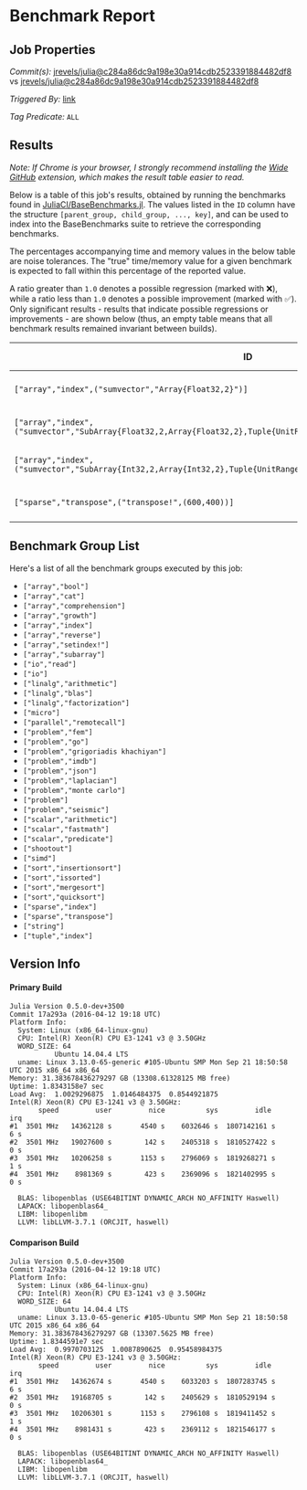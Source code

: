 # Benchmark Report

## Job Properties

*Commit(s):* [jrevels/julia@c284a86dc9a198e30a914cdb2523391884482df8](https://github.com/jrevels/julia/commit/c284a86dc9a198e30a914cdb2523391884482df8) vs [jrevels/julia@c284a86dc9a198e30a914cdb2523391884482df8](https://github.com/jrevels/julia/commit/c284a86dc9a198e30a914cdb2523391884482df8)

*Triggered By:* [link](https://github.com/jrevels/julia/pull/2#issuecomment-215902081)

*Tag Predicate:* `ALL`

## Results

*Note: If Chrome is your browser, I strongly recommend installing the [Wide GitHub](https://chrome.google.com/webstore/detail/wide-github/kaalofacklcidaampbokdplbklpeldpj?hl=en)
extension, which makes the result table easier to read.*

Below is a table of this job's results, obtained by running the benchmarks found in
[JuliaCI/BaseBenchmarks.jl](https://github.com/JuliaCI/BaseBenchmarks.jl). The values
listed in the `ID` column have the structure `[parent_group, child_group, ..., key]`,
and can be used to index into the BaseBenchmarks suite to retrieve the corresponding
benchmarks.

The percentages accompanying time and memory values in the below table are noise tolerances. The "true"
time/memory value for a given benchmark is expected to fall within this percentage of the reported value.

A ratio greater than `1.0` denotes a possible regression (marked with :x:), while a ratio less
than `1.0` denotes a possible improvement (marked with :white_check_mark:). Only significant results - results
that indicate possible regressions or improvements - are shown below (thus, an empty table means that all
benchmark results remained invariant between builds).

| ID | time ratio | memory ratio |
|----|------------|--------------|
| `["array","index",("sumvector","Array{Float32,2}")]` | 1.17 (15.00%) :x: | 1.00 (1.00%)  |
| `["array","index",("sumvector","SubArray{Float32,2,Array{Float32,2},Tuple{UnitRange{Int64},UnitRange{Int64}},false}")]` | 1.27 (15.00%) :x: | 1.00 (1.00%)  |
| `["array","index",("sumvector","SubArray{Int32,2,Array{Int32,2},Tuple{UnitRange{Int64},UnitRange{Int64}},false}")]` | 1.23 (15.00%) :x: | 1.00 (1.00%)  |
| `["sparse","transpose",("transpose!",(600,400))]` | 1.30 (15.00%) :x: | 1.00 (1.00%)  |

## Benchmark Group List

Here's a list of all the benchmark groups executed by this job:

- `["array","bool"]`
- `["array","cat"]`
- `["array","comprehension"]`
- `["array","growth"]`
- `["array","index"]`
- `["array","reverse"]`
- `["array","setindex!"]`
- `["array","subarray"]`
- `["io","read"]`
- `["io"]`
- `["linalg","arithmetic"]`
- `["linalg","blas"]`
- `["linalg","factorization"]`
- `["micro"]`
- `["parallel","remotecall"]`
- `["problem","fem"]`
- `["problem","go"]`
- `["problem","grigoriadis khachiyan"]`
- `["problem","imdb"]`
- `["problem","json"]`
- `["problem","laplacian"]`
- `["problem","monte carlo"]`
- `["problem"]`
- `["problem","seismic"]`
- `["scalar","arithmetic"]`
- `["scalar","fastmath"]`
- `["scalar","predicate"]`
- `["shootout"]`
- `["simd"]`
- `["sort","insertionsort"]`
- `["sort","issorted"]`
- `["sort","mergesort"]`
- `["sort","quicksort"]`
- `["sparse","index"]`
- `["sparse","transpose"]`
- `["string"]`
- `["tuple","index"]`

## Version Info

#### Primary Build

```
Julia Version 0.5.0-dev+3500
Commit 17a293a (2016-04-12 19:18 UTC)
Platform Info:
  System: Linux (x86_64-linux-gnu)
  CPU: Intel(R) Xeon(R) CPU E3-1241 v3 @ 3.50GHz
  WORD_SIZE: 64
           Ubuntu 14.04.4 LTS
  uname: Linux 3.13.0-65-generic #105-Ubuntu SMP Mon Sep 21 18:50:58 UTC 2015 x86_64 x86_64
Memory: 31.383678436279297 GB (13308.61328125 MB free)
Uptime: 1.8343158e7 sec
Load Avg:  1.0029296875  1.0146484375  0.8544921875
Intel(R) Xeon(R) CPU E3-1241 v3 @ 3.50GHz: 
       speed         user         nice          sys         idle          irq
#1  3501 MHz   14362128 s       4540 s    6032646 s  1807142161 s          6 s
#2  3501 MHz   19027600 s        142 s    2405318 s  1810527422 s          0 s
#3  3501 MHz   10206258 s       1153 s    2796069 s  1819268271 s          1 s
#4  3501 MHz    8981369 s        423 s    2369096 s  1821402995 s          0 s

  BLAS: libopenblas (USE64BITINT DYNAMIC_ARCH NO_AFFINITY Haswell)
  LAPACK: libopenblas64_
  LIBM: libopenlibm
  LLVM: libLLVM-3.7.1 (ORCJIT, haswell)

```

#### Comparison Build

```
Julia Version 0.5.0-dev+3500
Commit 17a293a (2016-04-12 19:18 UTC)
Platform Info:
  System: Linux (x86_64-linux-gnu)
  CPU: Intel(R) Xeon(R) CPU E3-1241 v3 @ 3.50GHz
  WORD_SIZE: 64
           Ubuntu 14.04.4 LTS
  uname: Linux 3.13.0-65-generic #105-Ubuntu SMP Mon Sep 21 18:50:58 UTC 2015 x86_64 x86_64
Memory: 31.383678436279297 GB (13307.5625 MB free)
Uptime: 1.8344591e7 sec
Load Avg:  0.9970703125  1.0087890625  0.95458984375
Intel(R) Xeon(R) CPU E3-1241 v3 @ 3.50GHz: 
       speed         user         nice          sys         idle          irq
#1  3501 MHz   14362674 s       4540 s    6033203 s  1807283745 s          6 s
#2  3501 MHz   19168705 s        142 s    2405629 s  1810529194 s          0 s
#3  3501 MHz   10206301 s       1153 s    2796108 s  1819411452 s          1 s
#4  3501 MHz    8981431 s        423 s    2369112 s  1821546177 s          0 s

  BLAS: libopenblas (USE64BITINT DYNAMIC_ARCH NO_AFFINITY Haswell)
  LAPACK: libopenblas64_
  LIBM: libopenlibm
  LLVM: libLLVM-3.7.1 (ORCJIT, haswell)

```
